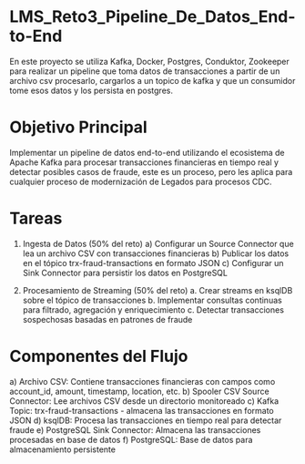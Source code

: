 # LMS_Reto3_Pipeline_De_Datos_End-to-End
En este proyecto se utiliza Kafka, Docker, Postgres, Conduktor, Zookeeper para realizar un pipeline que toma datos de transacciones a partir de un archivo csv procesarlo, cargarlos a un topico de kafka y que un consumidor tome esos datos y los persista en postgres.

# Objetivo Principal
Implementar un pipeline de datos end-to-end utilizando el ecosistema de Apache Kafka para procesar transacciones financieras en tiempo real y detectar posibles casos de fraude, este es un proceso, pero les aplica para cualquier proceso de modernización de Legados para procesos CDC.

# Tareas

1) Ingesta de Datos (50% del reto)
a) Configurar un Source Connector que lea un archivo CSV con transacciones financieras
b) Publicar los datos en el tópico trx-fraud-transactions en formato JSON
c) Configurar un Sink Connector para persistir los datos en PostgreSQL

2) Procesamiento de Streaming (50% del reto)
a. Crear streams en ksqlDB sobre el tópico de transacciones
b. Implementar consultas continuas para filtrado, agregación y enriquecimiento
c. Detectar transacciones sospechosas basadas en patrones de fraude

# Componentes del Flujo
a) Archivo CSV: Contiene transacciones financieras con campos como account_id, amount, timestamp, location, etc.
b) Spooler CSV Source Connector: Lee archivos CSV desde un directorio monitoreado
c) Kafka Topic: trx-fraud-transactions - almacena las transacciones en formato JSON
d) ksqlDB: Procesa las transacciones en tiempo real para detectar fraude
e) PostgreSQL Sink Connector: Almacena las transacciones procesadas en base de datos
f) PostgreSQL: Base de datos para almacenamiento persistente
